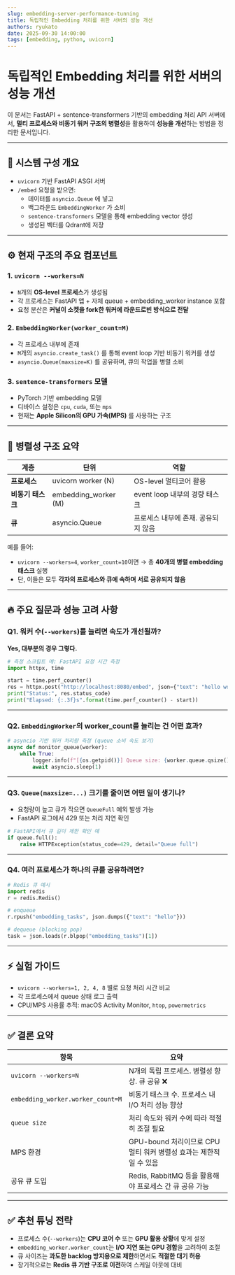 ```yaml
---
slug: embedding-server-performance-tunning
title: 독립적인 Embedding 처리를 위한 서버의 성능 개선
authors: ryukato
date: 2025-09-30 14:00:00
tags: [embedding, python, uvicorn]
---
```


# 독립적인 Embedding 처리를 위한 서버의 성능 개선

이 문서는 FastAPI + sentence-transformers 기반의 embedding 처리 API 서버에서,
**멀티 프로세스와 비동기 워커 구조의 병렬성**을 활용하여 **성능을 개선**하는 방법을 정리한 문서입니다.

---

## 🔧 시스템 구성 개요

- `uvicorn` 기반 FastAPI ASGI 서버
- `/embed` 요청을 받으면:
  - 데이터를 `asyncio.Queue` 에 넣고
  - 백그라운드 `EmbeddingWorker` 가 소비
  - `sentence-transformers` 모델을 통해 embedding vector 생성
  - 생성된 벡터를 Qdrant에 저장

---

## ⚙️ 현재 구조의 주요 컴포넌트

### 1. `uvicorn --workers=N`
- `N`개의 **OS-level 프로세스**가 생성됨
- 각 프로세스는 FastAPI 앱 + 자체 queue + embedding_worker instance 포함
- 요청 분산은 **커널이 소켓을 fork한 워커에 라운드로빈 방식으로 전달**

### 2. `EmbeddingWorker(worker_count=M)`
- 각 프로세스 내부에 존재
- `M`개의 `asyncio.create_task()` 를 통해 event loop 기반 비동기 워커를 생성
- `asyncio.Queue(maxsize=K)` 를 공유하며, 큐의 작업을 병렬 소비

### 3. `sentence-transformers` 모델
- PyTorch 기반 embedding 모델
- 디바이스 설정은 `cpu`, `cuda`, 또는 `mps`
- 현재는 **Apple Silicon의 GPU 가속(MPS)** 를 사용하는 구조

---

## 🧠 병렬성 구조 요약

| 계층 | 단위 | 역할 |
|------|------|------|
| **프로세스** | uvicorn worker (N) | OS-level 멀티코어 활용 |
| **비동기 태스크** | embedding_worker (M) | event loop 내부의 경량 태스크 |
| **큐** | asyncio.Queue | 프로세스 내부에 존재. 공유되지 않음 |

예를 들어:
- `uvicorn --workers=4`, `worker_count=10`이면 → 총 **40개의 병렬 embedding 태스크** 실행
- 단, 이들은 모두 **각자의 프로세스와 큐에 속하며 서로 공유되지 않음**

---

## 🔥 주요 질문과 성능 고려 사항

### Q1. 워커 수(`--workers`)를 늘리면 속도가 개선될까?

**Yes, 대부분의 경우 그렇다.**

```python
# 측정 스크립트 예: FastAPI 요청 시간 측정
import httpx, time

start = time.perf_counter()
res = httpx.post("http://localhost:8080/embed", json={"text": "hello world"})
print("Status:", res.status_code)
print("Elapsed: {:.3f}s".format(time.perf_counter() - start))
```

---

### Q2. `EmbeddingWorker`의 worker_count를 늘리는 건 어떤 효과?

```python
# asyncio 기반 워커 처리량 측정 (queue 소비 속도 보기)
async def monitor_queue(worker):
    while True:
        logger.info(f"[{os.getpid()}] Queue size: {worker.queue.qsize()}")
        await asyncio.sleep(1)
```

---

### Q3. `Queue(maxsize=...)` 크기를 줄이면 어떤 일이 생기나?

- 요청량이 높고 큐가 작으면 `QueueFull` 예외 발생 가능
- FastAPI 로그에서 429 또는 처리 지연 확인

```python
# FastAPI에서 큐 길이 제한 확인 예
if queue.full():
    raise HTTPException(status_code=429, detail="Queue full")
```

---

### Q4. 여러 프로세스가 하나의 큐를 공유하려면?

```python
# Redis 큐 예시
import redis
r = redis.Redis()

# enqueue
r.rpush("embedding_tasks", json.dumps({"text": "hello"}))

# dequeue (blocking pop)
task = json.loads(r.blpop("embedding_tasks")[1])
```

---

## ⚡ 실험 가이드

- `uvicorn --workers=1, 2, 4, 8` 별로 요청 처리 시간 비교
- 각 프로세스에서 queue 상태 로그 출력
- CPU/MPS 사용률 추적: macOS Activity Monitor, `htop`, `powermetrics`

---

## ✅ 결론 요약

| 항목 | 요약 |
|------|------|
| `uvicorn --workers=N` | N개의 독립 프로세스. 병렬성 향상. 큐 공유 ❌ |
| `embedding_worker.worker_count=M` | 비동기 태스크 수. 프로세스 내 I/O 처리 성능 향상 |
| `queue size` | 처리 속도와 워커 수에 따라 적절히 조절 필요 |
| MPS 환경 | GPU-bound 처리이므로 CPU 멀티 워커 병렬성 효과는 제한적일 수 있음 |
| 공유 큐 도입 | Redis, RabbitMQ 등을 활용해야 프로세스 간 큐 공유 가능 |

---

## ✅ 추천 튜닝 전략

- 프로세스 수(`--workers`)는 **CPU 코어 수** 또는 **GPU 활용 상황**에 맞게 설정
- `embedding_worker.worker_count`는 **I/O 지연 또는 GPU 경합**을 고려하여 조절
- 큐 사이즈는 **과도한 backlog 방지용으로 제한**하면서도 **적절한 대기 허용**
- 장기적으로는 **Redis 큐 기반 구조로 이전**하여 스케일 아웃에 대비